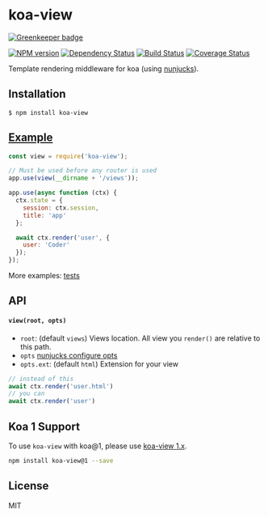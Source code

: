 # koa-view

[![Greenkeeper badge](https://badges.greenkeeper.io/d-band/koa-view.svg)](https://greenkeeper.io/)

[![NPM version](https://img.shields.io/npm/v/koa-view.svg)](https://www.npmjs.com/package/koa-view)
[![Dependency Status](https://david-dm.org/d-band/koa-view.svg)](https://david-dm.org/d-band/koa-view)
[![Build Status](https://travis-ci.org/d-band/koa-view.svg?branch=master)](https://travis-ci.org/d-band/koa-view)
[![Coverage Status](https://coveralls.io/repos/github/d-band/koa-view/badge.svg?branch=master)](https://coveralls.io/github/d-band/koa-view?branch=master)

Template rendering middleware for koa (using [nunjucks](https://github.com/mozilla/nunjucks)).

## Installation

```
$ npm install koa-view
```

## [Example](./examples/simple)

```js
const view = require('koa-view');

// Must be used before any router is used
app.use(view(__dirname + '/views'));

app.use(async function (ctx) {
  ctx.state = {
    session: ctx.session,
    title: 'app'
  };

  await ctx.render('user', {
    user: 'Coder'
  });
});
```

More examples: [tests](./test/index.js)

## API

#### `view(root, opts)`

* `root`: (default `views`) Views location. All view you `render()` are relative to this path.
* `opts` [nunjucks configure opts](http://mozilla.github.io/nunjucks/api.html#configure)
* `opts.ext`: (default `html`) Extension for your view

```js
// instead of this
await ctx.render('user.html')
// you can
await ctx.render('user')
```

## Koa 1 Support

To use `koa-view` with koa@1, please use [koa-view 1.x](https://github.com/d-band/koa-view/tree/v1.x).

```bash
npm install koa-view@1 --save
```

## License

MIT
